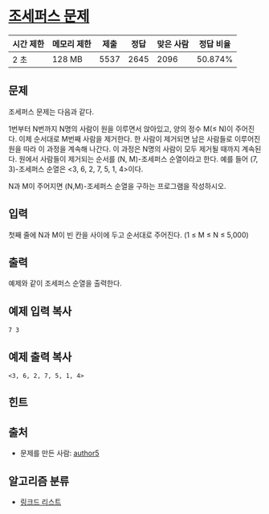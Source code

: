 # [조세퍼스 문제](https://www.acmicpc.net/problem/1158)

| 시간 제한 | 메모리 제한 | 제출   | 정답   | 맞은 사람 | 정답 비율   |
| ----- | ------ | ---- | ---- | ----- | ------- |
| 2 초   | 128 MB | 5537 | 2645 | 2096  | 50.874% |

  ## 문제

  조세퍼스 문제는 다음과 같다.

  1번부터 N번까지 N명의 사람이 원을 이루면서 앉아있고, 양의 정수 M(≤ N)이 주어진다. 이제 순서대로 M번째 사람을 제거한다. 한 사람이 제거되면 남은 사람들로 이루어진 원을 따라 이 과정을 계속해 나간다. 이 과정은 N명의 사람이 모두 제거될 때까지 계속된다. 원에서 사람들이 제거되는 순서를 (N, M)-조세퍼스 순열이라고 한다. 예를 들어 (7, 3)-조세퍼스 순열은 <3, 6, 2, 7, 5, 1, 4>이다.

  N과 M이 주어지면 (N,M)-조세퍼스 순열을 구하는 프로그램을 작성하시오.

  ## 입력

  첫째 줄에 N과 M이 빈 칸을 사이에 두고 순서대로 주어진다. (1 ≤ M ≤ N ≤ 5,000)

  ## 출력

  예제와 같이 조세퍼스 순열을 출력한다.

  ## 예제 입력 복사

  ```
  7 3

  ```

  ## 예제 출력 복사

  ```
  <3, 6, 2, 7, 5, 1, 4>

  ```

  ## 힌트

  ## 출처

-   문제를 만든 사람: [author5](https://www.acmicpc.net/user/author5)

  ## 알고리즘 분류

  - [링크드 리스트](https://www.acmicpc.net/problem/tag/%EB%A7%81%ED%81%AC%EB%93%9C%20%EB%A6%AC%EC%8A%A4%ED%8A%B8)